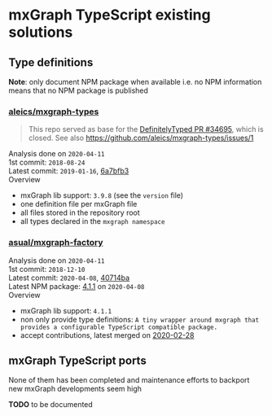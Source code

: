 # mxGraph TypeScript existing solutions

## Type definitions

**Note**: only document NPM package when available i.e. no NPM information means that no NPM package is published

### [aleics/mxgraph-types](https://github.com/aleics/mxgraph-types)

> This repo served as base for the [DefinitelyTyped PR #34695](https://github.com/DefinitelyTyped/DefinitelyTyped/pull/34695),
  which is closed. See also https://github.com/aleics/mxgraph-types/issues/1

Analysis done on `2020-04-11`  
1st commit: `2018-08-24`  
Latest commit: `2019-01-16`, [6a7bfb3](https://github.com/aleics/mxgraph-types/commit/6a7bfb3f6a8ac33d4c83ddbee2c2f8e946834b12)  
Overview
- mxGraph lib support: `3.9.8` (see the `version` file)
- one definition file per mxGraph file
- all files stored in the repository root
- all types declared in the `mxgraph namespace`


### [asual/mxgraph-factory](https://github.com/asual/mxgraph-factory)

Analysis done on `2020-04-11`  
1st commit: `2018-12-10`  
Latest commit: `2020-04-08`, [40714ba](https://github.com/asual/mxgraph-factory/commit/40714bad98906c3ae3d0e02ff2d312e88ec73177)  
Latest NPM package: [4.1.1](https://www.npmjs.com/package/mxgraph-factory) on `2020-04-08`   
Overview
- mxGraph lib support: `4.1.1`
- non only provide type definitions: `A tiny wrapper around mxgraph that provides a configurable TypeScript compatible package.`
- accept contributions, latest merged on [2020-02-28](https://github.com/asual/mxgraph-factory/pull/7) 



## mxGraph TypeScript ports

None of them has been completed and maintenance efforts to backport new mxGraph developments seem high

**TODO** to be documented